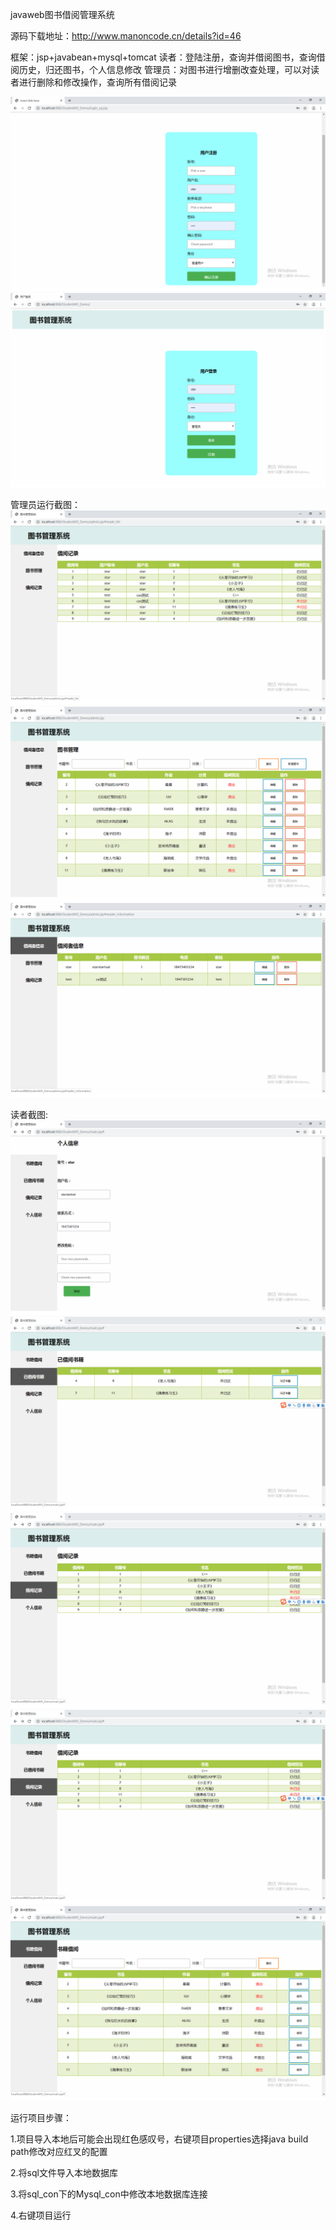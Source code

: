 javaweb图书借阅管理系统

源码下载地址：http://www.manoncode.cn/details?id=46

框架：jsp+javabean+mysql+tomcat
读者：登陆注册，查询并借阅图书，查询借阅历史，归还图书，个人信息修改
管理员：对图书进行增删改查处理，可以对读者进行删除和修改操作，查询所有借阅记录


![用户注册](./运行截图/用户注册.png)
![登录页面](./运行截图/登陆页面.png)

管理员运行截图：
![借阅记录页面](./运行截图/管理员/借阅记录页面.png)
![图书管理页面](./运行截图/管理员/图书管理页面.png)
![读者管理页面](./运行截图/管理员/读者管理页面.png)

读者截图:
![个人信息查看](./运行截图/读者/个人信息查看.png)
![已借阅图书](./运行截图/读者/已借阅图书.png)
![查看借阅记录](./运行截图/读者/查看借阅记录.png)
![查看借阅记录](./运行截图/读者/查看借阅记录.png)
![查询所有图书](./运行截图/读者/查询所有图书.png)



运行项目步骤：

1.项目导入本地后可能会出现红色感叹号，右键项目properties选择java build path修改对应红叉的配置

2.将sql文件导入本地数据库

3.将sql_con下的Mysql_con中修改本地数据库连接

4.右键项目运行
